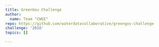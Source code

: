 ```yaml
---
title: GreenGov Challenge
author:
  name: Team "CWEE"
repo: https://github.com/waterdatacollaborative/greengov-challenge
challenge: '2016'
topics: []

---
```




